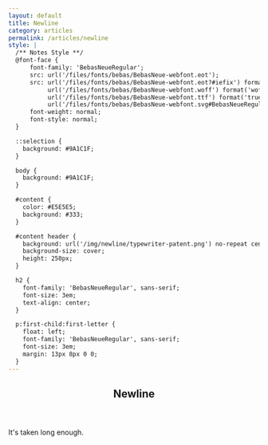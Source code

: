 ```yaml
---
layout: default
title: Newline
category: articles
permalink: /articles/newline
style: |
  /** Notes Style **/
  @font-face {
      font-family: 'BebasNeueRegular';
      src: url('/files/fonts/bebas/BebasNeue-webfont.eot');
      src: url('/files/fonts/bebas/BebasNeue-webfont.eot?#iefix') format('embedded-opentype'),
           url('/files/fonts/bebas/BebasNeue-webfont.woff') format('woff'),
           url('/files/fonts/bebas/BebasNeue-webfont.ttf') format('truetype'),
           url('/files/fonts/bebas/BebasNeue-webfont.svg#BebasNeueRegular') format('svg');
      font-weight: normal;
      font-style: normal;
  }

  ::selection {
    background: #9A1C1F;
  }

  body {
    background: #9A1C1F;
  }

  #content {
    color: #E5E5E5;
    background: #333;
  }

  #content header {
    background: url('/img/newline/typewriter-patent.png') no-repeat center;
    background-size: cover;
    height: 250px;
  }

  h2 {
    font-family: 'BebasNeueRegular', sans-serif;
    font-size: 3em;
    text-align: center;
  }

  p:first-child:first-letter {
    float: left;
    font-family: 'BebasNeueRegular', sans-serif;
    font-size: 3em;
    margin: 13px 8px 0 0;
  }
---
```


<header>
  <h2>Newline</h2>
</header>

<section class="container" markdown="block">
It's taken long enough.
</section>
